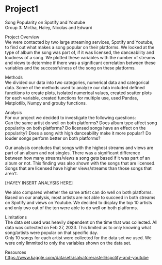 # Project1
Song Popularity on Spotify and Youtube  
Group 3: Mirtha, Haley, Nicolas and Edward  

Project Overview  
We were contacted by two large streaming services, Spotify and Youtube, to find out what makes a song popular on their platforms. We looked at the type of album the song was part of, if it was licensed, the danceability
and loudness of a song. We plotted these variables with the number of streams and views to determine if there was a significant correlation between these variables and the successfulness of the song on these platforms.  

Methods  
We divided our data into two categories, numerical data and categorical data. Some of the methods used to analyze our data included defined funcitions to create plots, isolated numerical values, created scatter plots for each variable, created functions for multiple use, used Pandas, Matplotlib, Numpy and grouby functions.

Analysis  
For our project we decided to investigate the following questions:  
  Can the same artist do well on both platforms?
  Does album type affect song popularity on both platforms?
  Do licensed songs have an effect on the popularity?
  Does a song with high danceability make it more popular?
  Do louder songs perform better on both platforms?
  
Our analysis concludes that songs with the highest streams and views are part of an album and not singles. There was a significant difference between how many streams/views a song gets based if it was part of an album or not. This finding was also shown with the songs that are licensed. Songs that are licensed have higher views/streams than those songs that aren't. 

[HAYEY INSERT ANALYSIS HERE]

We also compared whether the same artist can do well on both platforms. Based on our analysis, most artists are not able to succeed in both streams on Spotify and views on Youtube. We decided to display the top 10 artists and only two out of the ten were able to do well on both platforms. 

Limitations  
The data set used was heavily dependent on the time that was collected. All data was collected on Feb 27, 2023. This limited us to only knowing what song/artists were popular on that specific day.  
Only 10 songs for each artist were collected for the data set we used. 
We were only limmited to only the variables shown on the data set.

Resources  
https://www.kaggle.com/datasets/salvatorerastelli/spotify-and-youtube
